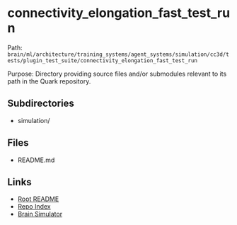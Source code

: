# connectivity_elongation_fast_test_run

Path: `brain/ml/architecture/training_systems/agent_systems/simulation/cc3d/tests/plugin_test_suite/connectivity_elongation_fast_test_run`

Purpose: Directory providing source files and/or submodules relevant to its path in the Quark repository.

## Subdirectories
- simulation/

## Files
- README.md

## Links
- [Root README](../../../../../../../../../README.md)
- [Repo Index](../../../../../../../../../repo_index.json)
- [Brain Simulator](../../../../../../../../../brain/architecture/brain_simulator.py)

